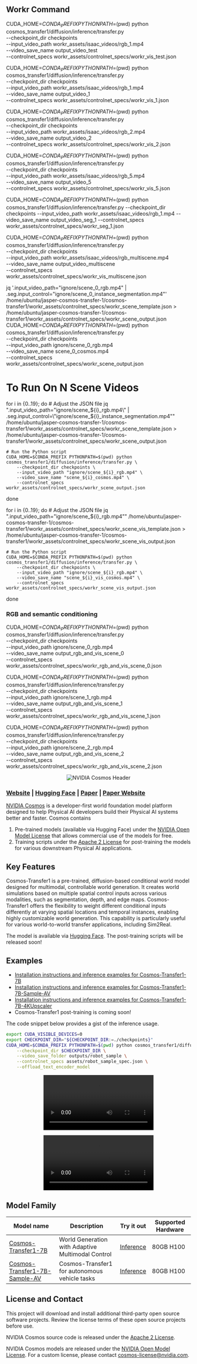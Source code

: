 ## Workr Command


CUDA_HOME=$CONDA_PREFIX PYTHONPATH=$(pwd) python cosmos_transfer1/diffusion/inference/transfer.py \
    --checkpoint_dir checkpoints \
    --input_video_path workr_assets/isaac_videos/rgb_1.mp4 \
    --video_save_name output_video_test \
    --controlnet_specs workr_assets/controlnet_specs/workr_vis_test.json 



CUDA_HOME=$CONDA_PREFIX PYTHONPATH=$(pwd) python cosmos_transfer1/diffusion/inference/transfer.py \
    --checkpoint_dir checkpoints \
    --input_video_path workr_assets/isaac_videos/rgb_1.mp4 \
    --video_save_name output_video_1 \
    --controlnet_specs workr_assets/controlnet_specs/workr_vis_1.json 


CUDA_HOME=$CONDA_PREFIX PYTHONPATH=$(pwd) python cosmos_transfer1/diffusion/inference/transfer.py \
    --checkpoint_dir checkpoints \
    --input_video_path workr_assets/isaac_videos/rgb_2.mp4 \
    --video_save_name output_video_2 \
    --controlnet_specs workr_assets/controlnet_specs/workr_vis_2.json 

CUDA_HOME=$CONDA_PREFIX PYTHONPATH=$(pwd) python cosmos_transfer1/diffusion/inference/transfer.py \
    --checkpoint_dir checkpoints \
    --input_video_path workr_assets/isaac_videos/rgb_5.mp4 \
    --video_save_name output_video_5 \
    --controlnet_specs workr_assets/controlnet_specs/workr_vis_5.json 


CUDA_HOME=$CONDA_PREFIX PYTHONPATH=$(pwd) python cosmos_transfer1/diffusion/inference/transfer.py     --checkpoint_dir checkpoints     --input_video_path workr_assets/isaac_videos/rgb_1.mp4     --video_save_name output_video_seg_1     --controlnet_specs workr_assets/controlnet_specs/workr_seg_1.json


CUDA_HOME=$CONDA_PREFIX PYTHONPATH=$(pwd) python cosmos_transfer1/diffusion/inference/transfer.py \
    --checkpoint_dir checkpoints \
    --input_video_path workr_assets/isaac_videos/rgb_multiscene.mp4 \
    --video_save_name output_video_multiscene \
    --controlnet_specs workr_assets/controlnet_specs/workr_vis_multiscene.json 


jq '.input_video_path="ignore/scene_0_rgb.mp4" | .seg.input_control="ignore/scene_0_instance_segmentation.mp4"' /home/ubuntu/jasper-cosmos-transfer-1/cosmos-transfer1/workr_assets/controlnet_specs/workr_scene_template.json > /home/ubuntu/jasper-cosmos-transfer-1/cosmos-transfer1/workr_assets/controlnet_specs/workr_scene_output.json
CUDA_HOME=$CONDA_PREFIX PYTHONPATH=$(pwd) python cosmos_transfer1/diffusion/inference/transfer.py \
    --checkpoint_dir checkpoints \
    --input_video_path ignore/scene_0_rgb.mp4 \
    --video_save_name scene_0_cosmos.mp4 \
    --controlnet_specs workr_assets/controlnet_specs/workr_scene_output.json 


# To Run On N Scene Videos
for i in {0..19}; do
    # Adjust the JSON file
    jq ".input_video_path=\"ignore/scene_${i}_rgb.mp4\" | .seg.input_control=\"ignore/scene_${i}_instance_segmentation.mp4\"" /home/ubuntu/jasper-cosmos-transfer-1/cosmos-transfer1/workr_assets/controlnet_specs/workr_scene_template.json > /home/ubuntu/jasper-cosmos-transfer-1/cosmos-transfer1/workr_assets/controlnet_specs/workr_scene_output.json

    # Run the Python script
    CUDA_HOME=$CONDA_PREFIX PYTHONPATH=$(pwd) python cosmos_transfer1/diffusion/inference/transfer.py \
        --checkpoint_dir checkpoints \
        --input_video_path "ignore/scene_${i}_rgb.mp4" \
        --video_save_name "scene_${i}_cosmos.mp4" \
        --controlnet_specs workr_assets/controlnet_specs/workr_scene_output.json
done


for i in {0..19}; do
    # Adjust the JSON file
    jq ".input_video_path=\"ignore/scene_${i}_rgb.mp4\"" /home/ubuntu/jasper-cosmos-transfer-1/cosmos-transfer1/workr_assets/controlnet_specs/workr_scene_vis_template.json > /home/ubuntu/jasper-cosmos-transfer-1/cosmos-transfer1/workr_assets/controlnet_specs/workr_scene_vis_output.json

    # Run the Python script
    CUDA_HOME=$CONDA_PREFIX PYTHONPATH=$(pwd) python cosmos_transfer1/diffusion/inference/transfer.py \
        --checkpoint_dir checkpoints \
        --input_video_path "ignore/scene_${i}_rgb.mp4" \
        --video_save_name "scene_${i}_vis_cosmos.mp4" \
        --controlnet_specs workr_assets/controlnet_specs/workr_scene_vis_output.json
done


### RGB and semantic conditioning
CUDA_HOME=$CONDA_PREFIX PYTHONPATH=$(pwd) python cosmos_transfer1/diffusion/inference/transfer.py \
    --checkpoint_dir checkpoints \
    --input_video_path ignore/scene_0_rgb.mp4 \
    --video_save_name output_rgb_and_vis_scene_0 \
    --controlnet_specs workr_assets/controlnet_specs/workr_rgb_and_vis_scene_0.json 

CUDA_HOME=$CONDA_PREFIX PYTHONPATH=$(pwd) python cosmos_transfer1/diffusion/inference/transfer.py \
    --checkpoint_dir checkpoints \
    --input_video_path ignore/scene_1_rgb.mp4 \
    --video_save_name output_rgb_and_vis_scene_1 \
    --controlnet_specs workr_assets/controlnet_specs/workr_rgb_and_vis_scene_1.json 

CUDA_HOME=$CONDA_PREFIX PYTHONPATH=$(pwd) python cosmos_transfer1/diffusion/inference/transfer.py \
    --checkpoint_dir checkpoints \
    --input_video_path ignore/scene_2_rgb.mp4 \
    --video_save_name output_rgb_and_vis_scene_2 \
    --controlnet_specs workr_assets/controlnet_specs/workr_rgb_and_vis_scene_2.json 






<p align="center">
    <img src="assets/nvidia-cosmos-header.png" alt="NVIDIA Cosmos Header">
</p>

### [Website](https://www.nvidia.com/en-us/ai/cosmos/) | [Hugging Face](https://huggingface.co/collections/nvidia/cosmos-transfer1-67c9d328196453be6e568d3e) | [Paper](https://arxiv.org/abs/2501.03575) | [Paper Website](https://research.nvidia.com/labs/dir/cosmos-transfer1/)

[NVIDIA Cosmos](https://www.nvidia.com/cosmos/) is a developer-first world foundation model platform designed to help Physical AI developers build their Physical AI systems better and faster. Cosmos contains

1. Pre-trained models (available via Hugging Face) under the [NVIDIA Open Model License](https://www.nvidia.com/en-us/agreements/enterprise-software/nvidia-open-model-license/) that allows commercial use of the models for free.
2. Training scripts under the [Apache 2 License](https://www.apache.org/licenses/LICENSE-2.0) for post-training the models for various downstream Physical AI applications.

## Key Features

Cosmos-Transfer1 is a pre-trained, diffusion-based conditional world model designed for multimodal, controllable world generation. It creates world simulations based on multiple spatial control inputs across various modalities, such as segmentation, depth, and edge maps. Cosmos-Transfer1 offers the flexibility to weight different conditional inputs differently at varying spatial locations and temporal instances, enabling highly customizable world generation. This capability is particularly useful for various world-to-world transfer applications, including Sim2Real.

The model is available via [Hugging Face](https://huggingface.co/collections/nvidia/cosmos-transfer1-67c9d328196453be6e568d3e). The post-training scripts will be released soon!

## Examples

* [Installation instructions and inference examples for Cosmos-Transfer1-7B](examples/inference_cosmos_transfer1_7b.md)
* [Installation instructions and inference examples for Cosmos-Transfer1-7B-Sample-AV](examples/inference_cosmos_transfer1_7b_sample_av.md)
* [Installation instructions and inference examples for Cosmos-Transfer1-7B-4KUpscaler](examples/inference_cosmos_transfer1_7b_4kupscaler.md)
* Cosmos-Transfer1 post-training is coming soon!

The code snippet below provides a gist of the inference usage.

```bash
export CUDA_VISIBLE_DEVICES=0
export CHECKPOINT_DIR="${CHECKPOINT_DIR:=./checkpoints}"
CUDA_HOME=$CONDA_PREFIX PYTHONPATH=$(pwd) python cosmos_transfer1/diffusion/inference/transfer.py \
    --checkpoint_dir $CHECKPOINT_DIR \
    --video_save_folder outputs/robot_sample \
    --controlnet_specs assets/robot_sample_spec.json \
    --offload_text_encoder_model
```

<p align="center">
<video src="https://github.com/user-attachments/assets/54994029-18a9-4e79-859b-e6325179fdb7">
  Your browser does not support the video tag.
</video>
</p>

<p align="center">
<video src="https://github.com/user-attachments/assets/55daed44-5a2d-4af1-b547-e610f5ff32c6">
  Your browser does not support the video tag.
</video>
</p>

## Model Family

| Model name | Description | Try it out | Supported Hardware |
|------------|----------|----------|----------|
| [Cosmos-Transfer1-7B](https://huggingface.co/nvidia/Cosmos-Transfer1-7B) | World Generation with Adaptive Multimodal Control |[Inference](examples/inference_cosmos_transfer1_7b.md)   | 80GB H100 |
| [Cosmos-Transfer1-7B-Sample-AV](https://huggingface.co/nvidia/Cosmos-Transfer1-7B-Sample-AV) | Cosmos-Transfer1 for autonomous vehicle tasks | [Inference](examples/inference_cosmos_transfer1_7b_sample_av.md) | 80GB H100 |


## License and Contact

This project will download and install additional third-party open source software projects. Review the license terms of these open source projects before use.

NVIDIA Cosmos source code is released under the [Apache 2 License](https://www.apache.org/licenses/LICENSE-2.0).

NVIDIA Cosmos models are released under the [NVIDIA Open Model License](https://www.nvidia.com/en-us/agreements/enterprise-software/nvidia-open-model-license). For a custom license, please contact [cosmos-license@nvidia.com](mailto:cosmos-license@nvidia.com).

